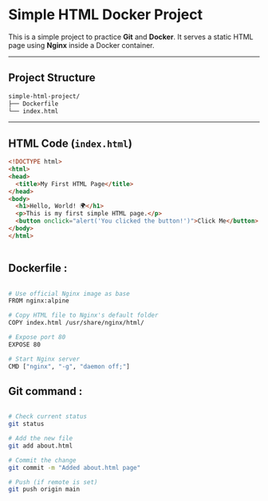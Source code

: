# Simple HTML Docker Project

This is a simple project to practice **Git** and **Docker**. It serves a static HTML page using **Nginx** inside a Docker container.

---

## Project Structure

```sh
simple-html-project/
├── Dockerfile
└── index.html

```

---

## HTML Code (`index.html`)

```html
<!DOCTYPE html>
<html>
<head>
  <title>My First HTML Page</title>
</head>
<body>
  <h1>Hello, World! 🌍</h1>
  <p>This is my first simple HTML page.</p>
  <button onclick="alert('You clicked the button!')">Click Me</button>
</body>
</html>
 
```

## Dockerfile :

```sh

# Use official Nginx image as base
FROM nginx:alpine

# Copy HTML file to Nginx's default folder
COPY index.html /usr/share/nginx/html/

# Expose port 80
EXPOSE 80

# Start Nginx server
CMD ["nginx", "-g", "daemon off;"]

```

## Git command :

```sh

# Check current status
git status

# Add the new file
git add about.html

# Commit the change
git commit -m "Added about.html page"

# Push (if remote is set)
git push origin main

```
